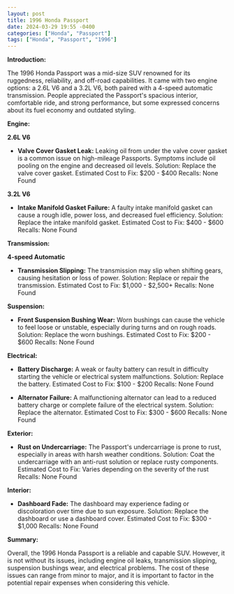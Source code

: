 ```yaml
---
layout: post
title: 1996 Honda Passport
date: 2024-03-29 19:55 -0400
categories: ["Honda", "Passport"]
tags: ["Honda", "Passport", "1996"]
---
```

**Introduction:**

The 1996 Honda Passport was a mid-size SUV renowned for its ruggedness, reliability, and off-road capabilities. It came with two engine options: a 2.6L V6 and a 3.2L V6, both paired with a 4-speed automatic transmission. People appreciated the Passport's spacious interior, comfortable ride, and strong performance, but some expressed concerns about its fuel economy and outdated styling.

**Engine:**

**2.6L V6**

* **Valve Cover Gasket Leak:** Leaking oil from under the valve cover gasket is a common issue on high-mileage Passports. Symptoms include oil pooling on the engine and decreased oil levels.
   Solution: Replace the valve cover gasket.
   Estimated Cost to Fix: $200 - $400
   Recalls: None Found

**3.2L V6**

* **Intake Manifold Gasket Failure:** A faulty intake manifold gasket can cause a rough idle, power loss, and decreased fuel efficiency.
   Solution: Replace the intake manifold gasket.
   Estimated Cost to Fix: $400 - $600
   Recalls: None Found

**Transmission:**

**4-speed Automatic**

* **Transmission Slipping:** The transmission may slip when shifting gears, causing hesitation or loss of power.
   Solution: Replace or repair the transmission.
   Estimated Cost to Fix: $1,000 - $2,500+
   Recalls: None Found

**Suspension:**

* **Front Suspension Bushing Wear:** Worn bushings can cause the vehicle to feel loose or unstable, especially during turns and on rough roads.
   Solution: Replace the worn bushings.
   Estimated Cost to Fix: $200 - $600
   Recalls: None Found

**Electrical:**

* **Battery Discharge:** A weak or faulty battery can result in difficulty starting the vehicle or electrical system malfunctions.
   Solution: Replace the battery.
   Estimated Cost to Fix: $100 - $200
   Recalls: None Found

* **Alternator Failure:** A malfunctioning alternator can lead to a reduced battery charge or complete failure of the electrical system.
   Solution: Replace the alternator.
   Estimated Cost to Fix: $300 - $600
   Recalls: None Found

**Exterior:**

* **Rust on Undercarriage:** The Passport's undercarriage is prone to rust, especially in areas with harsh weather conditions.
   Solution: Coat the undercarriage with an anti-rust solution or replace rusty components.
   Estimated Cost to Fix: Varies depending on the severity of the rust
   Recalls: None Found

**Interior:**

* **Dashboard Fade:** The dashboard may experience fading or discoloration over time due to sun exposure.
   Solution: Replace the dashboard or use a dashboard cover.
   Estimated Cost to Fix: $300 - $1,000
   Recalls: None Found

**Summary:**

Overall, the 1996 Honda Passport is a reliable and capable SUV. However, it is not without its issues, including engine oil leaks, transmission slipping, suspension bushings wear, and electrical problems. The cost of these issues can range from minor to major, and it is important to factor in the potential repair expenses when considering this vehicle.
